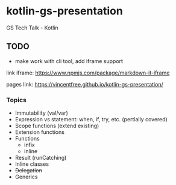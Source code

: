 # kotlin-gs-presentation
GS Tech Talk - Kotlin

## TODO

* make work with cli tool, add iframe support

link iframe: https://www.npmjs.com/package/markdown-it-iframe

pages link: https://vincentfree.github.io/kotlin-gs-presentation/

### Topics

* Immutability (val/var)
* Expression vs statement: when, if, try, etc. (pertially covered)
* Scope functions (extend existing)
* Extension functions 
* Functions
    * infix
    * inline
* Result (runCatching)
* Inline classes
* ~~Delegation~~
* Generics